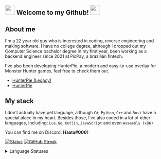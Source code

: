 ## <img src="https://cdn.discordapp.com/emojis/630965840208199680.gif?v=1" height=32/> Welcome to my Github! <img src="https://cdn.discordapp.com/emojis/630965840208199680.gif?v=1" height=32/>

## About me

I'm a 22 year old guy who is interested in coding, reverse engineering and making software. I have no college degree, although I dropped out my Computer Science bachelor degree in my first year, been working as a backend engineer since 2021 at PicPay, a brazilian fintech.

I've also been developing HunterPie, a modern and easy-to-use overlay for Monster Hunter games, feel free to check them out.

- [HunterPie (Legacy)](https://github.com/Haato3o/HunterPie)
- [HunterPie](https://github.com/Haato3o/HunterPie-v2)

## My stack

I don't actually have pet language, although `C#`, `Python`, `C++` and `Rust` have a special place in my heart. Besides those, I've also coded in a lot of other languages, including: `Lua`, `Go`, `Kotlin`, `JavaScript` and even `Assembly (x86)`.

You can find me on Discord: **Haato#0001**

[![Status](https://github-readme-stats-haato3o.vercel.app/api?username=Haato3o&show_icons=true&include_all_commits=true&title_color=fff&icon_color=bc7af5&text_color=9f9f9f&bg_color=151515&border_color=00000000)](https://github.com/anuraghazra/github-readme-stats)
[![GitHub Streak](http://github-readme-streak-stats.herokuapp.com?user=haato3o&theme=github-dark-blue&hide_border=true&date_format=M%20j%5B%2C%20Y%5D)](https://git.io/streak-stats)

<details>
  <summary>Language Statuses</summary>

[![Top Langs](https://github-readme-stats-haato3o.vercel.app/api/top-langs/?username=haato3o&langs_count=10&layout=compact&title_color=fff&icon_color=bc7af5&text_color=9f9f9f&bg_color=151515&border_color=00000000&exclude_repo=github-readme-stats)](https://github.com/anuraghazra/github-readme-stats)
[![Wakatime](https://github-readme-stats-haato3o.vercel.app/api/wakatime?username=Haato&layout=compact&title_color=fff&icon_color=bc7af5&text_color=9f9f9f&bg_color=151515&border_color=00000000)](https://github.com/anuraghazra/github-readme-stats)<img src="https://cdn.discordapp.com/emojis/540216879776661510.gif?v=1" height=64/>

</details>


